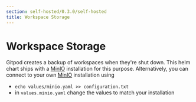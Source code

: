 ```yaml
---
section: self-hosted/0.3.0/self-hosted
title: Workspace Storage
---
```


# Workspace Storage

Gitpod creates a backup of workspaces when they're shut down.
This helm chart ships with a [MinIO](https://min.io/) installation for this purpose.
Alternatively, you can connect to your own [MinIO](https://min.io/) installation using

- `echo values/minio.yaml >> configuration.txt`
- in `values.minio.yaml` change the values to match your installation
